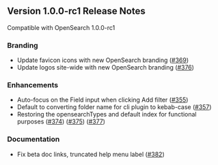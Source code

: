 ## Version 1.0.0-rc1 Release Notes

Compatible with OpenSearch 1.0.0-rc1

### Branding

* Update favicon icons with new OpenSearch branding ([#369](https://github.com/opensearch-project/OpenSearch-Dashboards/pull/369))
* Update logos site-wide with new OpenSearch branding ([#376](https://github.com/opensearch-project/OpenSearch-Dashboards/pull/376))


### Enhancements

* Auto-focus on the Field input when clicking Add filter ([#355](https://github.com/opensearch-project/OpenSearch-Dashboards/pull/355))
* Default to converting folder name for cli plugin to kebab-case ([#357](https://github.com/opensearch-project/OpenSearch-Dashboards/pull/357))
* Restoring the opensearchTypes and default index for functional purposes ([#374](https://github.com/opensearch-project/OpenSearch-Dashboards/pull/374)) ([#375](https://github.com/opensearch-project/OpenSearch-Dashboards/pull/375)) ([#377](https://github.com/opensearch-project/OpenSearch-Dashboards/pull/377))


### Documentation

* Fix beta doc links, truncated help menu label ([#382](https://github.com/opensearch-project/OpenSearch-Dashboards/pull/382))
